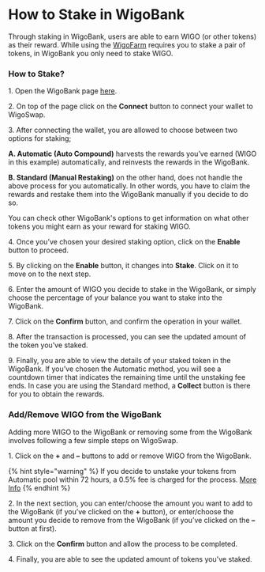# How to Stake in WigoBank

Through staking in WigoBank, users are able to earn WIGO (or other tokens) as their reward. While using the [WigoFarm](../wigofarm/) requires you to stake a pair of tokens, in WigoBank you only need to stake WIGO. &#x20;



### **How to Stake?**

1\. Open the WigoBank page [here](https://wigoswap.io/bank).&#x20;

2\. On top of the page click on the **Connect** button to connect your wallet to WigoSwap.&#x20;

3\. After connecting the wallet, you are allowed to choose between two options for staking;&#x20;

**A. Automatic (Auto Compound)** harvests the rewards you’ve earned (WIGO in this example) automatically, and reinvests the rewards in the WigoBank.&#x20;

**B. Standard (Manual Restaking)** on the other hand, does not handle the above process for you automatically. In other words, you have to claim the rewards and restake them into the WigoBank manually if you decide to do so.&#x20;

You can check other WigoBank's options to get information on what other tokens you might earn as your reward for staking WIGO.&#x20;

4\. Once you’ve chosen your desired staking option, click on the **Enable** button to proceed.&#x20;

5\. By clicking on the **Enable** button, it changes into **Stake**. Click on it to move on to the next step.&#x20;

6\. Enter the amount of WIGO you decide to stake in the WigoBank, or simply choose the percentage of your balance you want to stake into the WigoBank. &#x20;

7\. Click on the **Confirm** button, and confirm the operation in your wallet.&#x20;

8\. After the transaction is processed, you can see the updated amount of the token you’ve staked.&#x20;

9\. Finally, you are able to view the details of your staked token in the WigoBank. If you’ve chosen the Automatic method, you will see a countdown timer that indicates the remaining time until the unstaking fee ends. In case you are using the Standard method, a **Collect** button is there for you to obtain the rewards.&#x20;



### **Add/Remove WIGO from the WigoBank**

Adding more WIGO to the WigoBank or removing some from the WigoBank involves following a few simple steps on WigoSwap.&#x20;

1\. Click on the **+** and **–** buttons to add or remove WIGO from the WigoBank.

{% hint style="warning" %}
If you decide to unstake your tokens from Automatic pool within 72 hours, a 0.5% fee is charged for the process. [More Info](automatic-vs.-standard.md#the-fees-involved-in-automatic-staking)
{% endhint %}

2\. In the next section, you can enter/choose the amount you want to add to the WigoBank (if you’ve clicked on the **+** button), or enter/choose the amount you decide to remove from the WigoBank (if you’ve clicked on the **–** button at first).&#x20;

3\. Click on the **Confirm** button and allow the process to be completed.

4\. Finally, you are able to see the updated amount of tokens you’ve staked.&#x20;
